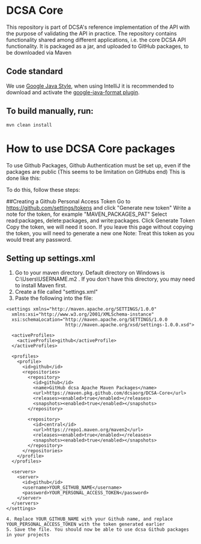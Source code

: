 # DCSA Core

This repository is part of DCSA's reference implementation of the API with the purpose of validating the API in practice.
The repository contains functionality shared among different applications, i.e. the core DCSA API functionality.
It is packaged as a jar, and uploaded to GitHub packages, to be downloaded via Maven


Code standard
-------------------------------------
We use [Google Java Style](https://google.github.io/styleguide/javaguide.html), when using
IntelliJ it is recommended to download and activate the
[google-java-format plugin](https://github.com/google/google-java-format).


To build manually, run:
-----------------------------------------
```
mvn clean install
```

# How to use DCSA Core packages

To use Github Packages, Github Authentication must be set up, even if the packages are public (This seems to be limitation on GitHubs end)
This is done like this:

To do this, follow these steps:

##Creating a Github Personal Access Token
Go to https://github.com/settings/tokens and click "Generate new token"
Write a note for the token, for example "MAVEN_PACKAGES_PAT"
Select read:packages, delete:packages, and write:packages.
Click Generate Token
Copy the token, we will need it soon. If you leave this page without copying the token, you will need to generate a new one
Note: Treat this token as you would treat any password.

## Setting up settings.xml

1. Go to your maven directory. Default directory on Windows is C:\Users\USERNAME\.m2 . If you don't have this directory, you may need to install Maven first.
2. Create a file called "settings.xml"
3. Paste the following into the file:
```
<settings xmlns="http://maven.apache.org/SETTINGS/1.0.0"
  xmlns:xsi="http://www.w3.org/2001/XMLSchema-instance"
  xsi:schemaLocation="http://maven.apache.org/SETTINGS/1.0.0
                      http://maven.apache.org/xsd/settings-1.0.0.xsd">

  <activeProfiles>
    <activeProfile>github</activeProfile>
  </activeProfiles>

  <profiles>
    <profile>
      <id>github</id>
      <repositories>
        <repository>
          <id>github</id>
          <name>GitHub dcsa Apache Maven Packages</name>
          <url>https://maven.pkg.github.com/dcsaorg/DCSA-Core</url>
          <releases><enabled>true</enabled></releases>
          <snapshots><enabled>true</enabled></snapshots>
        </repository>

        <repository>
          <id>central</id>
          <url>https://repo1.maven.org/maven2</url>
          <releases><enabled>true</enabled></releases>
          <snapshots><enabled>true</enabled></snapshots>
        </repository>
      </repositories>
    </profile>
  </profiles>

  <servers>
    <server>
      <id>github</id>
      <username>YOUR_GITHUB_NAME</username>
      <password>YOUR_PERSONAL_ACCESS_TOKEN</password>
    </server>
  </servers>
</settings>
```

    4. Replace YOUR_GITHUB_NAME with your Github name, and replace YOUR_PERSONAL_ACCESS_TOKEN with the token generated earlier
    5. Save the file. You should now be able to use dcsa Github packages in your projects
